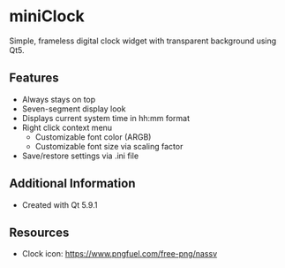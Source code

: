 # miniClock
Simple, frameless digital clock widget with transparent background using Qt5.

## Features
* Always stays on top
* Seven-segment display look
* Displays current system time in hh:mm format
* Right click context menu
  * Customizable font color (ARGB)
  * Customizable font size via scaling factor
* Save/restore settings via .ini file

## Additional Information
* Created with Qt 5.9.1

## Resources
* Clock icon: https://www.pngfuel.com/free-png/nassv
